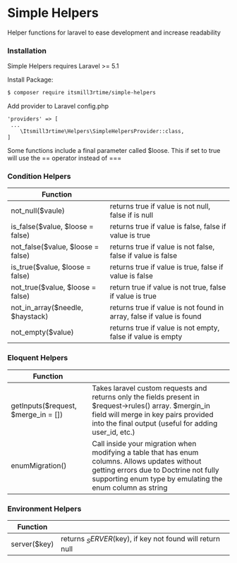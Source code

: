 # Simple Helpers

Helper functions for laravel to ease development and increase readability

### Installation

Simple Helpers requires Laravel >= 5.1

Install Package:

```sh
$ composer require itsmill3rtime/simple-helpers
```

Add provider to Laravel config.php

```
'providers' => [
 ...
    \Itsmill3rtime\Helpers\SimpleHelpersProvider::class,
]
```

Some functions include a final parameter called $loose. This if set to true will use the == operator instead of ===

### Condition Helpers

| Function | |
| ------ | ------ |
| not_null($vaule) | returns true if value is not null, false if is null |
| is_false($value, $loose = false) | returns true if value is false, false if value is true |
| not_false($value, $loose = false) | returns true if value is not false, false if value is false |
| is_true($value, $loose = false) | returns true if value is true, false if value is false |
| not_true($value, $loose = false) | return true if value is not true, false if value is true |
| not_in_array($needle, $haystack) | returns true if value is not found in array, false if value is found |
| not_empty($value) | returns true if value is not empty, false if value is empty |


### Eloquent Helpers
| Function | |
| ------ | ------ |
| getInputs($request, $merge_in = []) | Takes laravel custom requests and returns only the fields present in $request->rules() array. $mergin_in field will merge in key pairs provided into the final output (useful for adding user_id, etc.) |
| enumMigration() | Call inside your migration when modifying a table that has enum columns. Allows updates without getting errors due to Doctrine not fully supporting enum type by emulating the enum column as string |

### Environment Helpers
| Function | |
| ------ | ------ |
| server($key) | returns $_SERVER($key), if key not found will return null |